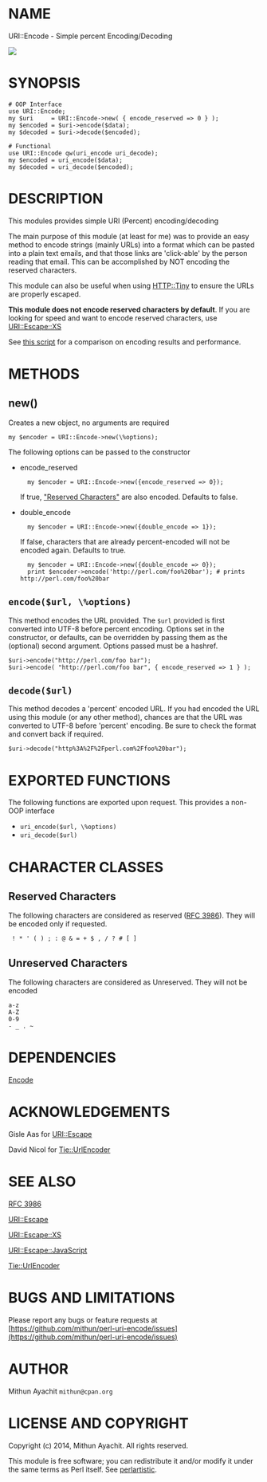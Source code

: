 # NAME

URI::Encode - Simple percent Encoding/Decoding

<div>
    <a href="https://travis-ci.org/mithun/perl-uri-encode"><img src="https://travis-ci.org/mithun/perl-uri-encode.svg?branch=master"></a>
</div>

# SYNOPSIS

    # OOP Interface
    use URI::Encode;
    my $uri     = URI::Encode->new( { encode_reserved => 0 } );
    my $encoded = $uri->encode($data);
    my $decoded = $uri->decode($encoded);

    # Functional
    use URI::Encode qw(uri_encode uri_decode);
    my $encoded = uri_encode($data);
    my $decoded = uri_decode($encoded);

# DESCRIPTION

This modules provides simple URI (Percent) encoding/decoding

The main purpose of this module (at least for me) was to provide an
easy method to encode strings (mainly URLs) into a format which can be
pasted into a plain text emails, and that those links are 'click-able'
by the person reading that email. This can be accomplished by NOT
encoding the reserved characters.

This module can also be useful when using [HTTP::Tiny](https://metacpan.org/pod/HTTP::Tiny) to ensure the
URLs are properly escaped.

**This module does not encode reserved characters by default**. If you
are looking for speed and want to encode reserved characters, use
[URI::Escape::XS](https://metacpan.org/pod/URI::Escape::XS)

See [this
script](https://github.com/mithun/perl-uri-encode/raw/master/.author/benchmark.pl)
for a comparison on encoding results and performance.

# METHODS

## new()

Creates a new object, no arguments are required

    my $encoder = URI::Encode->new(\%options);

The following options can be passed to the constructor

- encode\_reserved

        my $encoder = URI::Encode->new({encode_reserved => 0});

    If true, ["Reserved Characters"](#reserved-characters) are also encoded. Defaults to false.

- double\_encode

        my $encoder = URI::Encode->new({double_encode => 1});

    If false, characters that are already percent-encoded will not be
    encoded again. Defaults to true.

        my $encoder = URI::Encode->new({double_encode => 0});
        print $encoder->encode('http://perl.com/foo%20bar'); # prints http://perl.com/foo%20bar

## `encode($url, \%options)`

This method encodes the URL provided. The `$url` provided is first
converted into UTF-8 before percent encoding. Options set in the
constructor, or defaults, can be overridden by passing them as the
(optional) second argument. Options passed must be a hashref.

    $uri->encode("http://perl.com/foo bar");
    $uri->encode( "http://perl.com/foo bar", { encode_reserved => 1 } );

## `decode($url)`

This method decodes a 'percent' encoded URL. If you had encoded the URL
using this module (or any other method), chances are that the URL was
converted to UTF-8 before 'percent' encoding. Be sure to check the
format and convert back if required.

    $uri->decode("http%3A%2F%2Fperl.com%2Ffoo%20bar");

# EXPORTED FUNCTIONS

The following functions are exported upon request. This provides a
non-OOP interface

- `uri_encode($url, \%options)`
- `uri_decode($url)`

# CHARACTER CLASSES

## Reserved Characters

The following characters are considered as reserved ([RFC
3986](http://tools.ietf.org/html/rfc3986)). They will be encoded only if
requested.

     ! * ' ( ) ; : @ & = + $ , / ? # [ ]

## Unreserved Characters

The following characters are considered as Unreserved. They will not be
encoded

    a-z
    A-Z
    0-9
    - _ . ~

# DEPENDENCIES

[Encode](https://metacpan.org/pod/Encode)

# ACKNOWLEDGEMENTS

Gisle Aas for [URI::Escape](https://metacpan.org/pod/URI::Escape)

David Nicol for [Tie::UrlEncoder](https://metacpan.org/pod/Tie::UrlEncoder)

# SEE ALSO

[RFC 3986](http://tools.ietf.org/html/rfc3986)

[URI::Escape](https://metacpan.org/pod/URI::Escape)

[URI::Escape::XS](https://metacpan.org/pod/URI::Escape::XS)

[URI::Escape::JavaScript](https://metacpan.org/pod/URI::Escape::JavaScript)

[Tie::UrlEncoder](https://metacpan.org/pod/Tie::UrlEncoder)

# BUGS AND LIMITATIONS

Please report any bugs or feature requests at
[https://github.com/mithun/perl-uri-encode/issues](https://github.com/mithun/perl-uri-encode/issues)

# AUTHOR

Mithun Ayachit `mithun@cpan.org`

# LICENSE AND COPYRIGHT

Copyright (c) 2014, Mithun Ayachit. All rights reserved.

This module is free software; you can redistribute it and/or modify it
under the same terms as Perl itself. See [perlartistic](https://metacpan.org/pod/perlartistic).
